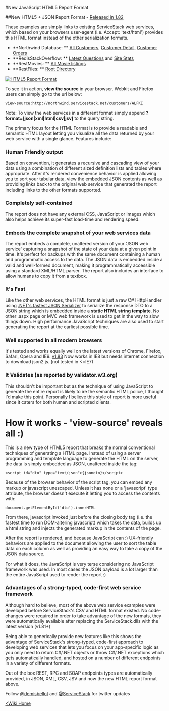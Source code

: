 #New JavaScript HTML5 Report Format
 
##New HTML5 + JSON Report Format - [Released in 1.82](/servicestack/release-notes)

These examples are simply links to existing ServiceStack web services, which based on your browsers user-agent (i.e. Accept: 'text/html') provides this HTML format instead of the other serialization formats. 

  - **Northwind Database: **  [All Customers](http://northwind.servicestack.net/customers), [Customer Detail](http://northwind.servicestack.net/customers/ALFKI), [Customer Orders](http://northwind.servicestack.net/orders)
  - **RedisStackOverflow: **  [Latest Questions](http://mono.servicestack.net/RedisStackOverflow/questions) and [Site Stats](http://mono.servicestack.net/RedisStackOverflow/stats)
  - **RestMovies: **  [All Movie listings](http://mono.servicestack.net/ServiceStack.MovieRest/movies)
  - **RestFiles: **  [Root Directory](http://mono.servicestack.net/RestFiles/files)

[![HTML5 Report Format](http://mono.servicestack.net/img/HTML5Format.png)](http://northwind.servicestack.net/customers/ALFKI)

To see it in action, **view the source** in your browser. Webkit and Firefox users can simply go to the url below:

    view-source:http://northwind.servicestack.net/customers/ALFKI

Note: To view the web services in a different format simply append **?format=[json|xml|html|csv|jsv]** to the query string.


The primary focus for the HTML Format is to provide a readable and semantic HTML layout letting you visualize all the data returned by your web service with a single glance.
Features include:

### Human Friendly output
Based on convention, it generates a recursive and cascading view of your data using a combination of different sized definition lists and tables where appropriate.
After it's rendered convenience behavior is applied allowing you to sort your tabular data, view the embedded JSON contents as well as providing links back to the original web service that generated the report including links to the other formats supported.

### Completely self-contained
The report does not have any external CSS, JavaScript or Images which also helps achieve its super-fast load-time and rendering speed.

### Embeds the complete snapshot of your web services data
The report embeds a complete, unaltered version of your 'JSON web service' capturing a snapshot of the state of your data at a given point in time. 
It's perfect for backups with the same document containing a human and programmatic access to the data. 
The JSON data is embedded inside a valid and well-formed document, making it programmatically accessible using a standard XML/HTML parser. 
The report also includes an interface to allow humans to copy it from a textbox.
  
### It's Fast
Like the other web services, the HTML format is just a raw C# IHttpHandler using 
[.NET's fastest JSON Serializer](https://servicestack.net/mythz_blog/?p=344) 
to serialize the response DTO to a JSON string which is embedded inside a **static HTML string template**. 
No other .aspx page or MVC web framework is used to get in the way to slow things down.
High performance JavaScript techniques are also used to start generating the report at the earliest possible time.

### Well supported in all modern browsers
It's tested and works equally well on the latest versions of Chrome, Firefox, Safari, Opera and IE9.
[v1.83](https://github.com/ServiceStack/ServiceStack/downloads) Now works in IE8 but needs internet connection to download json2.js. (not tested in <=IE7)

### It Validates (as reported by validator.w3.org)
This shouldn't be important but as the technique of using JavaScript to generate the entire report is likely to ire the semantic HTML police, I thought I'd make this point. Personally I believe this style of report is more useful since it caters for both human and scripted clients.

# How it works - 'view-source' reveals all :)

This is a new type of HTML5 report that breaks the normal conventional techniques of generating a HTML page.
Instead of using a server programming and template language to generate the HTML on the server, the data is simply embedded as JSON, unaltered inside the tag:

    <script id="dto" type="text/json">{jsondto}</script>

Because of the browser behavior of the script tag, you can embed any markup or javascript unescaped.
Unless it has none or a 'javascript' type attribute, the browser doesn't execute it letting you to access the contents with:

    document.getElementById('dto').innerHTML
    
From there, javascript invoked just before the closing body tag (i.e. the fastest time to run DOM-altering javascript) which takes the data, 
builds up a html string and injects the generated markup in the contents of the page.

After the report is rendered, and because JavaScript can :) UX-friendly behaviors are applied to the document allowing the user to sort the table data on each column as well as providing an easy way to take a copy of the JSON data source.

For what it does, the JavaScript is very terse considering no JavaScript framework was used. In most cases the JSON payload is a lot larger than the entire JavaScript used to render the report :)

### Advantages of a strong-typed, code-first web service framework

Although hard to believe, most of the above web service examples were developed before ServiceStack's CSV and HTML format existed.
No code-changes were required in order to take advantage of the new formats, they were automatically available after replacing the ServiceStack.dlls with the latest version (v1.81+)

Being able to generically provide new features like this shows the advantage of ServiceStack's strong-typed, code-first approach to developing web services that lets you focus on your app-specific logic as you only need to return C#/.NET objects or throw C#/.NET exceptions which gets automatically handled, and hosted on a number of different endpoints in a variety of different formats.
 
Out of the box REST, RPC and SOAP endpoints types are automatically provided, in JSON, XML, CSV, JSV and now the new HTML report format above.

Follow [@demisbellot](http://twitter.com/demisbellot) and [&#64;ServiceStack](http://twitter.com/ServiceStack) for twitter updates



[<Wiki Home](/servicestack/home)